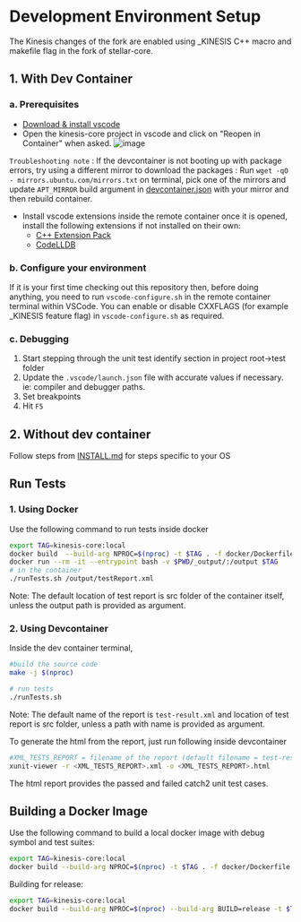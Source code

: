 # Development Environment Setup

The Kinesis changes of the fork are enabled using _KINESIS C++ macro and makefile flag in the fork of stellar-core.

## 1. With Dev Container

### a. Prerequisites
- [Download & install vscode](https://code.visualstudio.com/download)
- Open the kinesis-core project in vscode and click on "Reopen in Container" when asked. 
![image](https://user-images.githubusercontent.com/29750/203445568-939211f6-126f-4150-8b7e-d2b3360effff.png)

`Troubleshooting note` : If the devcontainer is not booting up with package errors, try using a different mirror to download the packages : Run `wget -qO - mirrors.ubuntu.com/mirrors.txt` on terminal, pick one of the mirrors and update `APT_MIRROR` build argument in [devcontainer.json](.devcontainer/devcontainer.json) with your mirror and then rebuild container.

- Install vscode extensions inside the remote container once it is opened, install the following extensions if not installed on their own:
    * [C++ Extension Pack](https://marketplace.visualstudio.com/items?itemName=ms-vscode.cpptools-extension-pack)
    * [CodeLLDB](https://marketplace.visualstudio.com/items?itemName=vadimcn.vscode-lldb)

### b. Configure your environment

If it is your first time checking out this repository then, before doing anything, you need to run `vscode-configure.sh` in the remote container terminal within VSCode. You can enable or disable CXXFLAGS (for example _KINESIS feature flag) in `vscode-configure.sh` as required. 

### c. Debugging

1. Start stepping through the unit test identify section in project root->test folder
2. Update the `.vscode/launch.json` file with accurate values if necessary. ie: compiler and debugger paths.
3. Set breakpoints
4. Hit `F5`

## 2. Without dev container 
Follow steps from [INSTALL.md](INSTALL.md) for steps specific to your OS


## Run Tests

### 1. Using Docker 
Use the following command to run tests inside docker 

```bash
export TAG=kinesis-core:local
docker build  --build-arg NPROC=$(nproc) -t $TAG . -f docker/Dockerfile.kinesis --target buildstage
docker run --rm -it --entrypoint bash -v $PWD/_output/:/output $TAG
# in the container
./runTests.sh /output/testReport.xml
```
Note: The default location of test report is src folder of the container itself, unless the output path is provided as argument.

### 2. Using Devcontainer
Inside the dev container terminal,
```bash 
#build the source code 
make -j $(nproc)

# run tests
./runTests.sh
```
Note: The default name of the report is `test-result.xml` and location of test report is src folder, unless a path with name is provided as argument.

To generate the html from the report, just run following inside devcontainer
```bash
#XML_TESTS_REPORT = filename of the report (default filename = test-result)
xunit-viewer -r <XML_TESTS_REPORT>.xml -o <XML_TESTS_REPORT>.html
```
The html report provides the passed and failed catch2 unit test cases.

## Building a Docker Image

Use the following command to build a local docker image with debug symbol and test suites:

```bash
export TAG=kinesis-core:local
docker build --build-arg NPROC=$(nproc) -t $TAG . -f docker/Dockerfile.kinesis
```

Building for release:
```bash
export TAG=kinesis-core:local
docker build --build-arg NPROC=$(nproc) --build-arg BUILD=release -t $TAG . -f docker/Dockerfile.kinesis
```


